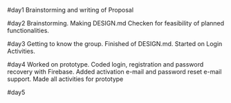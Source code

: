 #day1
Brainstorming and writing of Proposal

#day2
Brainstorming. Making DESIGN.md
Checken for feasibility of planned functionalities.

#day3
Getting to know the group.
Finished of DESIGN.md.
Started on Login Activities.

#day4
Worked on prototype. 
Coded login, registration and password recovery with Firebase. Added activation e-mail and password reset e-mail support.
Made all activities for prototype

#day5 
